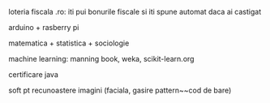 loteria fiscala .ro: iti pui bonurile fiscale si iti spune automat daca ai castigat

arduino + rasberry pi

matematica + statistica + sociologie

machine learning: manning book, weka, scikit-learn.org

certificare java

soft pt recunoastere imagini (faciala, gasire pattern~~cod de bare)



